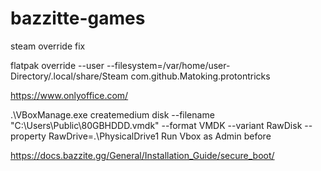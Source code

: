 # bazzitte-games

steam override fix

flatpak override --user --filesystem=/var/home/user-Directory/.local/share/Steam com.github.Matoking.protontricks 

https://www.onlyoffice.com/


.\VBoxManage.exe createmedium disk --filename "C:\Users\Public\80GBHDDD.vmdk" --format VMDK  --variant RawDisk --property RawDrive=\.\PhysicalDrive1
Run Vbox as Admin before


https://docs.bazzite.gg/General/Installation_Guide/secure_boot/
